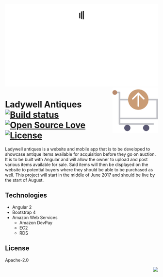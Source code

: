 
<img src='preview.gif' />

<img width='150' height='150' src='icon.png' align='right' />

# Ladywell Antiques &nbsp; [![Build status](https://travis-ci.org/freelance-william-taylor/ladywell-antiques.svg?branch=master)](https://travis-ci.org/freelance-william-taylor/ladywell-antiques) [![Open Source Love](https://badges.frapsoft.com/os/v1/open-source.svg?v=102)](https://github.com/ellerbrock/open-source-badge/) [![License](https://img.shields.io/badge/License-Apache%202.0-blue.svg)](https://opensource.org/licenses/Apache-2.0)

Ladywell antiques is a website and mobile app that is to be developed to showcase antique items available for acquisition before they go on auction. It is to be built with Angular and will allow the owner to upload and post various items available for sale. Said items will then be displayed on the website to potential buyers where they should be able to be purchased as well. This project will start in the middle of June 2017 and should be live by the start of August.

## Technologies

* Angular 2
* Bootstrap 4
* Amazon Web Services
    * Amazon DevPay
    * EC2
    * RDS
## License

Apache-2.0

<img align='right' src="http://forthebadge.com/images/badges/built-with-love.svg" />
